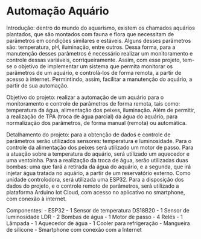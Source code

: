 # Automação Aquário

  Introdução: dentro do mundo do aquarismo, existem os chamados aquários plantados, que são montados com fauna e flora que necessitam de parâmetros em condições similares e estáveis. Alguns desses parâmetros são: temperatura, pH, iluminação, entre outros. Dessa forma, para a manutenção desses parâmetros é necessário realizar um monitoramento e controle dessas variáveis, corriqueiramente. Assim, com esse projeto, tem-se o objetivo de implementar um sistema que permita monitorar os parâmetros de um aquário, e controlá-los de forma remota, a partir de acesso à internet. Permintindo, assim, facilitar a manutenção do aquário, a partir de sua automação.

  Objetivo do projeto: realizar a automação de um aquário para o monitoramento e controle de parâmetros de forma remota, tais como: temperatura da água, alimentação dos peixes, iluminação. Além de permitir, a realização de TPA (troca de água parcial) da água do aquário, para normalização dos parâmetros, de forma manual (remota) ou automática.
  
  Detalhamento do projeto: para a obtenção de dados e controle de parâmetros serão utilizados sensores: temperatura e luminosidade. Para o controle da alimentação dos peixes será utilizado um motor de passo. Para a atuação sobre a temperatura do aquário, será utilizado um aquecedor e uma ventoinha. Para a realização da troca de água, serão utilizadas duas bombas: uma que fará a retirada da água do aquário, e a segunda, que irá injetar água tratada no aquário, a partir de um reservatório externo. Como unidade controlodora, será utilizada uma ESP32. Para a disposição dos dados do projeto, e o controle remoto de parâmetros, será utilizado a plataforma Arduino Iot Cloud, com acesso no aplicativo no smartphone, com conexão à internet.

  Componentes: - ESP32
               - 1 Sensor de temperatura DS18B20
               - 1 Sensor de luminosidade LDR
               - 2 Bombas de água
               - 1 Motor de passo
               - 4 Relés 
               - 1 Lâmpada 
               - 1 Aquecedor de água
               - 1 Cooler para refrigeração
               - Mangueira de silicone
               - Smartphone com conexão com a Internet
               
